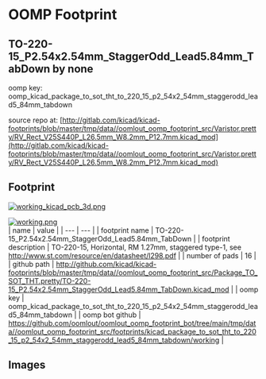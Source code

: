 # OOMP Footprint  
## TO-220-15_P2.54x2.54mm_StaggerOdd_Lead5.84mm_TabDown  by none  
  
oomp key: oomp_kicad_package_to_sot_tht_to_220_15_p2_54x2_54mm_staggerodd_lead5_84mm_tabdown  
  
source repo at: [http://gitlab.com/kicad/kicad-footprints/blob/master/tmp/data//oomlout_oomp_footprint_src/Varistor.pretty/RV_Rect_V25S440P_L26.5mm_W8.2mm_P12.7mm.kicad_mod](http://gitlab.com/kicad/kicad-footprints/blob/master/tmp/data//oomlout_oomp_footprint_src/Varistor.pretty/RV_Rect_V25S440P_L26.5mm_W8.2mm_P12.7mm.kicad_mod)  
## Footprint  
  
[![working_kicad_pcb_3d.png](working_kicad_pcb_3d_600.png)](working_kicad_pcb_3d.png)  
  
[![working.png](working_600.png)](working.png)  
| name | value | 
| --- | --- | 
| footprint name | TO-220-15_P2.54x2.54mm_StaggerOdd_Lead5.84mm_TabDown | 
| footprint description | TO-220-15, Horizontal, RM 1.27mm, staggered type-1, see http://www.st.com/resource/en/datasheet/l298.pdf | 
| number of pads | 16 | 
| github path | http://github.com/kicad/kicad-footprints/blob/master/tmp/data//oomlout_oomp_footprint_src/Package_TO_SOT_THT.pretty/TO-220-15_P2.54x2.54mm_StaggerOdd_Lead5.84mm_TabDown.kicad_mod | 
| oomp key | oomp_kicad_package_to_sot_tht_to_220_15_p2_54x2_54mm_staggerodd_lead5_84mm_tabdown | 
| oomp bot github | https://github.com/oomlout/oomlout_oomp_footprint_bot/tree/main/tmp/data//oomlout_oomp_footprint_src/footprints/kicad_package_to_sot_tht_to_220_15_p2_54x2_54mm_staggerodd_lead5_84mm_tabdown/working | 
## Images  
